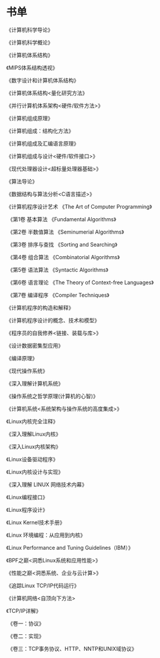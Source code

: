 # 书单









《计算机科学导论》

《计算机科学概论》



《计算机体系结构》

《MIPS体系结构透视》

《数字设计和计算机体系结构》

《计算机体系结构<量化研究方法》

《并行计算机体系架构<硬件/软件方法>》





《计算机组成原理》

《计算机组成：结构化方法》

《计算机组成及汇编语言原理》

《计算机组成与设计<硬件/软件接口>》

《现代处理器设计<超标量处理器基础>》



《算法导论》

《数据结构与算法分析<C语言描述>》







《计算机程序设计艺术    《The Art of Computer Programming》

​          《第1卷 基本算法    《Fundamental Algorithms》

​          《第2卷 半数值算法  《Seminumerial Algorithms》

​          《第3卷 排序与查找  《Sorting and Searching》

​          《第4卷 组合算法    《Combinatorial Algorithms》

​          《第5卷 语法算法    《Syntactic Algorithms》

​          《第6卷 语言理论    《The Theory of Context-free Languages》

​          《第7卷 编译程序    《Compiler Techniques》

《计算机程序的构造和解释》

《计算机程序设计的概念、技术和模型》

《程序员的自我修养<链接、装载与库>》

《设计数据密集型应用》



《编译原理》





《现代操作系统》

《深入理解计算机系统》

《操作系统之哲学原理(计算机的心智)》

《计算机系统<系统架构与操作系统的高度集成>》







《Linux内核完全注释》

《深入理解Linux内核》

《深入Linux内核架构》

《Linux设备驱动程序》

《Linux内核设计与实现》

《深⼊理解 LINUX 网络技术内幕》

《Linux编程接口》

《Linux程序设计》

《Linux Kernel技术手册》

《Linux 环境编程：从应用到内核》

《Linux Performance and Tuning Guidelines（IBM）》

《BPF之巅<洞悉Linux系统和应用性能>》

《性能之巅<洞悉系统、企业与云计算>》

《追踪Linux TCP/IP代码运行》





《计算机网络<自顶向下方法>

《TCP/IP详解》

​    《卷一：协议》

​    《卷二：实现》

​    《卷三：TCP事务协议、HTTP、NNTP和UNIX域协议》
